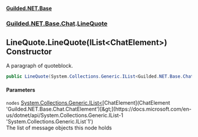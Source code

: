 
#### [Guilded.NET.Base](Guilded_NET_Base 'Guilded_NET_Base')
### [Guilded.NET.Base.Chat](Guilded_NET_Base#Guilded_NET_Base_Chat 'Guilded.NET.Base.Chat').[LineQuote](LineQuote 'Guilded.NET.Base.Chat.LineQuote')
## LineQuote.LineQuote(IList&lt;ChatElement&gt;) Constructor
A paragraph of quoteblock.  
```csharp
public LineQuote(System.Collections.Generic.IList<Guilded.NET.Base.Chat.ChatElement> nodes);
```

#### Parameters
<a name='Guilded_NET_Base_Chat_LineQuote_LineQuote(System_Collections_Generic_IList_Guilded_NET_Base_Chat_ChatElement_)_nodes'></a>
`nodes` [System.Collections.Generic.IList&lt;](https://docs.microsoft.com/en-us/dotnet/api/System.Collections.Generic.IList-1 'System.Collections.Generic.IList`1')[ChatElement](ChatElement 'Guilded.NET.Base.Chat.ChatElement')[&gt;](https://docs.microsoft.com/en-us/dotnet/api/System.Collections.Generic.IList-1 'System.Collections.Generic.IList`1')  
The list of message objects this node holds
  
